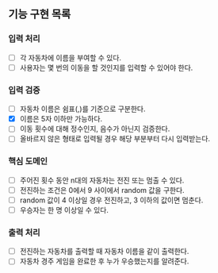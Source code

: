 ## 기능 구현 목록

### 입력 처리
- [ ] 각 자동차에 이름을 부여할 수 있다.
- [ ] 사용자는 몇 번의 이동을 할 것인지를 입력할 수 있어야 한다.

### 입력 검증
- [ ] 자동차 이름은 쉼표(,)를 기준으로 구분한다.
- [x] 이름은 5자 이하만 가능하다.
- [ ] 이동 횟수에 대해 정수인지, 음수가 아닌지 검증한다.
- [ ] 올바르지 않은 형태로 입력될 경우 해당 부분부터 다시 입력받는다.

### 핵심 도메인
- [ ] 주어진 횟수 동안 n대의 자동차는 전진 또는 멈출 수 있다.
- [ ] 전진하는 조건은 0에서 9 사이에서 random 값을 구한다.
- [ ] random 값이 4 이상일 경우 전진하고, 3 이하의 값이면 멈춘다.
- [ ] 우승자는 한 명 이상일 수 있다.

### 출력 처리
- [ ] 전진하는 자동차를 출력할 때 자동차 이름을 같이 출력한다.
- [ ] 자동차 경주 게임을 완료한 후 누가 우승했는지를 알려준다.